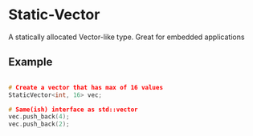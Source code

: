 # Static-Vector

A statically allocated Vector-like type. Great for embedded applications

## Example 

```c++

# Create a vector that has max of 16 values
StaticVector<int, 16> vec;

# Same(ish) interface as std::vector
vec.push_back(4);
vec.push_back(2);

```
